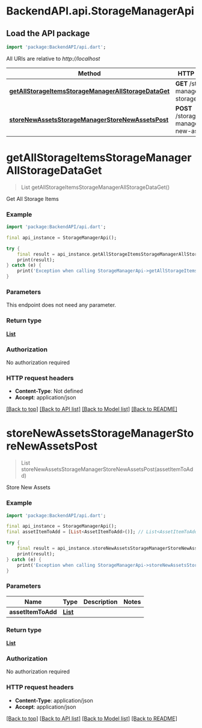# BackendAPI.api.StorageManagerApi

## Load the API package
```dart
import 'package:BackendAPI/api.dart';
```

All URIs are relative to *http://localhost*

Method | HTTP request | Description
------------- | ------------- | -------------
[**getAllStorageItemsStorageManagerAllStorageDataGet**](StorageManagerApi.md#getallstorageitemsstoragemanagerallstoragedataget) | **GET** /storage-manager/all-storage-data | Get All Storage Items
[**storeNewAssetsStorageManagerStoreNewAssetsPost**](StorageManagerApi.md#storenewassetsstoragemanagerstorenewassetspost) | **POST** /storage-manager/store-new-assets | Store New Assets


# **getAllStorageItemsStorageManagerAllStorageDataGet**
> List<StorageItemSchema> getAllStorageItemsStorageManagerAllStorageDataGet()

Get All Storage Items

### Example
```dart
import 'package:BackendAPI/api.dart';

final api_instance = StorageManagerApi();

try {
    final result = api_instance.getAllStorageItemsStorageManagerAllStorageDataGet();
    print(result);
} catch (e) {
    print('Exception when calling StorageManagerApi->getAllStorageItemsStorageManagerAllStorageDataGet: $e\n');
}
```

### Parameters
This endpoint does not need any parameter.

### Return type

[**List<StorageItemSchema>**](StorageItemSchema.md)

### Authorization

No authorization required

### HTTP request headers

 - **Content-Type**: Not defined
 - **Accept**: application/json

[[Back to top]](#) [[Back to API list]](../README.md#documentation-for-api-endpoints) [[Back to Model list]](../README.md#documentation-for-models) [[Back to README]](../README.md)

# **storeNewAssetsStorageManagerStoreNewAssetsPost**
> List<AssetItemToAdd> storeNewAssetsStorageManagerStoreNewAssetsPost(assetItemToAdd)

Store New Assets

### Example
```dart
import 'package:BackendAPI/api.dart';

final api_instance = StorageManagerApi();
final assetItemToAdd = [List<AssetItemToAdd>()]; // List<AssetItemToAdd> | 

try {
    final result = api_instance.storeNewAssetsStorageManagerStoreNewAssetsPost(assetItemToAdd);
    print(result);
} catch (e) {
    print('Exception when calling StorageManagerApi->storeNewAssetsStorageManagerStoreNewAssetsPost: $e\n');
}
```

### Parameters

Name | Type | Description  | Notes
------------- | ------------- | ------------- | -------------
 **assetItemToAdd** | [**List<AssetItemToAdd>**](AssetItemToAdd.md)|  | 

### Return type

[**List<AssetItemToAdd>**](AssetItemToAdd.md)

### Authorization

No authorization required

### HTTP request headers

 - **Content-Type**: application/json
 - **Accept**: application/json

[[Back to top]](#) [[Back to API list]](../README.md#documentation-for-api-endpoints) [[Back to Model list]](../README.md#documentation-for-models) [[Back to README]](../README.md)

